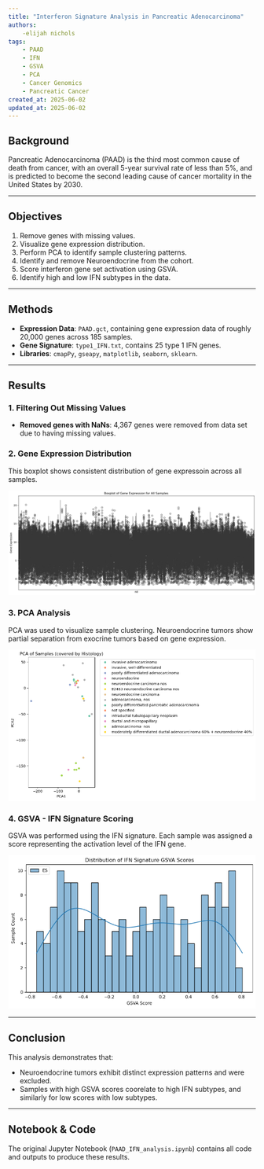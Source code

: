 ```yaml
---
title: "Interferon Signature Analysis in Pancreatic Adenocarcinoma"
authors:
    -elijah nichols
tags:
    - PAAD
    - IFN
    - GSVA
    - PCA
    - Cancer Genomics
    - Pancreatic Cancer
created_at: 2025-06-02
updated_at: 2025-06-02
---
```


## Background

Pancreatic Adenocarcinoma (PAAD) is the third most common cause of death from cancer, with an overall 5-year survival rate of less than 5%, and is predicted to become the second leading cause of cancer mortality in the United States by 2030.

---

## Objectives

1. Remove genes with missing values.
2. Visualize gene expression distribution.
3. Perform PCA to identify sample clustering patterns.
4. Identify and remove Neuroendocrine from the cohort.
5. Score interferon gene set activation using GSVA.
6. Identify high and low IFN subtypes in the data.

---

## Methods

- **Expression Data**: `PAAD.gct`, containing gene expression data of roughly 20,000 genes across 185 samples.
- **Gene Signature**: `type1_IFN.txt`, contains 25 type 1 IFN genes.
- **Libraries**: `cmapPy`, `gseapy`, `matplotlib`, `seaborn`, `sklearn`.

---

## Results

### 1. Filtering Out Missing Values

- **Removed genes with NaNs**: 4,367 genes were removed from data set due to having missing values.

### 2. Gene Expression Distribution

This boxplot shows consistent distribution of gene expressoin across all samples.

![Gene Expression Distribution](gene_expression_boxplot.png)

### 3. PCA Analysis

PCA was used to visualize sample clustering. Neuroendocrine tumors show partial separation from exocrine tumors based on gene expression.

![PCA with Histology Overlay](pca_histology_overlay.png)

### 4. GSVA - IFN Signature Scoring

GSVA was performed using the IFN signature. Each sample was assigned a score representing the activation level of the IFN gene.

![GSVA Score Distribution](gsva_score_distribution.png)

---

## Conclusion

This analysis demonstrates that:
- Neuroendocrine tumors exhibit distinct expression patterns and were excluded.
- Samples with high GSVA scores coorelate to high IFN subtypes, and similarly for low scores with low subtypes.

---

## Notebook & Code

The original Jupyter Notebook (`PAAD_IFN_analysis.ipynb`) contains all code and outputs to produce these results.